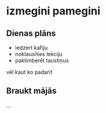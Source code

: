 # izmegini pamegini

## Dienas plāns

- iedzert kafiju
- noklausīties lekciju
- paklimberēt taustiņus 

vēl kaut ko padarīt

## Braukt mājās

...
